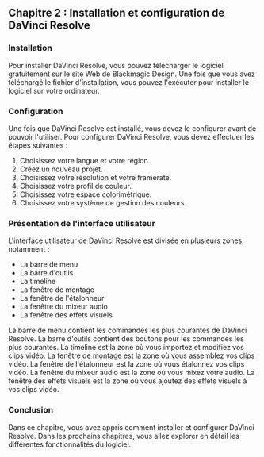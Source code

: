 ## Chapitre 2 : Installation et configuration de DaVinci Resolve

### Installation

Pour installer DaVinci Resolve, vous pouvez télécharger le logiciel gratuitement sur le site Web de Blackmagic Design. Une fois que vous avez téléchargé le fichier d'installation, vous pouvez l'exécuter pour installer le logiciel sur votre ordinateur.

### Configuration

Une fois que DaVinci Resolve est installé, vous devez le configurer avant de pouvoir l'utiliser. Pour configurer DaVinci Resolve, vous devez effectuer les étapes suivantes :

1. Choisissez votre langue et votre région.
2. Créez un nouveau projet.
3. Choisissez votre résolution et votre framerate.
4. Choisissez votre profil de couleur.
5. Choisissez votre espace colorimétrique.
6. Choisissez votre système de gestion des couleurs.

### Présentation de l'interface utilisateur

L'interface utilisateur de DaVinci Resolve est divisée en plusieurs zones, notamment :

* La barre de menu
* La barre d'outils
* La timeline
* La fenêtre de montage
* La fenêtre de l'étalonneur
* La fenêtre du mixeur audio
* La fenêtre des effets visuels

La barre de menu contient les commandes les plus courantes de DaVinci Resolve. La barre d'outils contient des boutons pour les commandes les plus courantes. La timeline est la zone où vous importez et modifiez vos clips vidéo. La fenêtre de montage est la zone où vous assemblez vos clips vidéo. La fenêtre de l'étalonneur est la zone où vous étalonnez vos clips vidéo. La fenêtre du mixeur audio est la zone où vous mixez votre audio. La fenêtre des effets visuels est la zone où vous ajoutez des effets visuels à vos clips vidéo.

### Conclusion

Dans ce chapitre, vous avez appris comment installer et configurer DaVinci Resolve. Dans les prochains chapitres, vous allez explorer en détail les différentes fonctionnalités du logiciel.